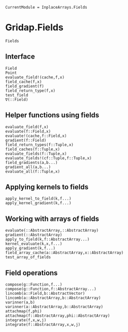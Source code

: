 ```@meta
CurrentModule = InplaceArrays.Fields
```
# Gridap.Fields

```@docs
Fields
```

## Interface

```@docs
Field
Point
evaluate_field!(cache,f,x)
field_cache(f,x)
field_gradient(f)
field_return_type(f,x)
test_field
∇(::Field)
```
## Helper functions using fields

```@docs
evaluate_field(f,x)
evaluate(f::Field,x)
evaluate!(cache,f::Field,x)
gradient(f::Field)
field_return_types(f::Tuple,x)
field_caches(f::Tuple,x)
evaluate_fields(f::Tuple,x)
evaluate_fields!(cf::Tuple,f::Tuple,x)
field_gradients(a,b...)
gradient_all(a,b...)
evaluate_all(f::Tuple,x)
```

## Applying kernels to fields

```@docs
apply_kernel_to_field(k,f...)
apply_kernel_gradient(k,f...)
```

## Working with arrays of fields

```@docs
evaluate(::AbstractArray,::AbstractArray)
gradient(::AbstractArray)
apply_to_field(k,f::AbstractArray...)
kernel_evaluate(k,x,f...)
apply_gradient(k,f...)
field_array_cache(a::AbstractArray,x::AbstractArray)
test_array_of_fields
```

## Field operations


```@docs
compose(g::Function,f...)
compose(g::Function,f::AbstractArray...)
lincomb(a::Field,b::AbstractVector)
lincomb(a::AbstractArray,b::AbstractArray)
varinner(a,b)
varinner(a::AbstractArray,b::AbstractArray)
attachmap(f,phi)
attachmap(f::AbstractArray,phi::AbstractArray)
integrate(f,x,w,j)
integrate(f::AbstractArray,x,w,j)
```



